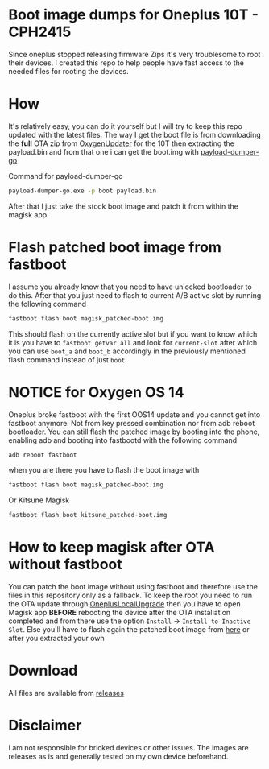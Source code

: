 # Boot image dumps for Oneplus 10T - CPH2415

Since oneplus stopped releasing firmware Zips it's very troublesome to root their devices. I created this repo to help people have fast access to the needed files for rooting the devices.

# How
It's relatively easy, you can do it yourself but I will try to keep this repo updated with the latest files. The way I get the boot file is from downloading the **full** OTA zip from [OxygenUpdater](https://github.com/oxygen-updater/oxygen-updater) for the 10T then extracting the payload.bin and from that one i can get the boot.img with [payload-dumper-go](https://github.com/ssut/payload-dumper-go)

Command for payload-dumper-go
```bash
payload-dumper-go.exe -p boot payload.bin
```
After that I just take the stock boot image and patch it from within the magisk app.

# Flash patched boot image from fastboot
I assume you already know that you need to have unlocked bootloader to do this. After that you just need to flash to current A/B active slot by running the following command
```bash
fastboot flash boot magisk_patched-boot.img
```
This should flash on the currently active slot but if you want to know which it is you have to `fastboot getvar all` and look for `current-slot` after which you can use `boot_a` and `boot_b` accordingly in the previously mentioned flash command instead of just `boot`

# NOTICE for Oxygen OS 14​
Oneplus broke fastboot with the first OOS14 update and you cannot get into fastboot anymore. Not from key pressed combination nor from adb reboot bootloader.
You can still flash the patched image by booting into the phone, enabling adb and booting into fastbootd with the following command
```bash
adb reboot fastboot
```
when you are there you have to flash the boot image with
```bash
fastboot flash boot magisk_patched-boot.img
```
Or Kitsune Magisk
```bash
fastboot flash boot kitsune_patched-boot.img
```

# How to keep magisk after OTA without fastboot
You can patch the boot image without using fastboot and therefore use the files in this repository only as a fallback. To keep the root you need to run the OTA update through [OneplusLocalUpgrade](https://github.com/seanwlk/oneplus10t/blob/main/OPLocalUpdate_For_Android12.apk) then you have to open Magisk app **BEFORE** rebooting the device after the OTA installation completed and from there use the option `Install` -> `Install to Inactive Slot`. Else you'll have to flash again the patched boot image from [here](https://github.com/seanwlk/oneplus10t/releases) or after you extracted your own

# Download
All files are available from [releases](https://github.com/seanwlk/oneplus10t/releases)

# Disclaimer
I am not responsible for bricked devices or other issues. The images are releases as is and generally tested on my own device beforehand.
